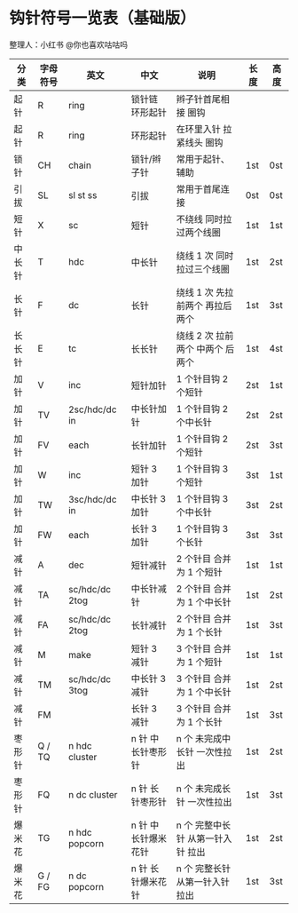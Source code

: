 # 钩针符号一览表（基础版）

整理人：小红书 @你也喜欢咕咕吗

| 分类 | 字母符号 | 英文 | 中文 | 说明 | 长度 | 高度 |
| --- | --- | --- | --- | --- | --- | --- |
| 起针 | R | ring | 锁针链 环形起针 | 辫子针首尾相接 圈钩 |  |  |
| 起针 | R | ring | 环形起针 | 在环里入针 拉紧线头 圈钩 |  |  |
| 锁针 | CH | chain | 锁针/辫子针 | 常用于起针、辅助 | 1st | 0st |
| 引拔 | SL | sl st ss | 引拔 | 常用于首尾连接 | 0st | 0st |
| 短针 | X | sc | 短针 | 不绕线 同时拉过两个线圈 | 1st | 1st |
| 中长针 | T | hdc | 中长针 | 绕线 1 次 同时拉过三个线圈 | 1st | 2st |
| 长针 | F | dc | 长针 | 绕线 1 次 先拉前两个 再拉后两个 | 1st | 3st |
| 长长针 | E | tc | 长长针 | 绕线 2 次 拉前两个 中两个 后两个 | 1st | 4st |
| 加针 | V | inc | 短针加针 | 1 个针目钩 2 个短针 | 2st | 1st |
| 加针 | TV | 2sc/hdc/dc in | 中长针加针 | 1 个针目钩 2 个中长针 | 2st | 2st |
| 加针 | FV | each | 长针加针 | 1 个针目钩 2 个短针 | 2st | 3st |
| 加针 | W | inc | 短针 3 加针 | 1 个针目钩 3 个短针 | 3st | 1st |
| 加针 | TW | 3sc/hdc/dc in | 中长针 3 加针 | 1 个针目钩 3 个中长针 | 3st | 2st |
| 加针 | FW | each | 长针 3 加针 | 1 个针目钩 3 个长针 | 3st | 3st |
| 减针 | A | dec | 短针减针 | 2 个针目 合并为 1 个短针 | 1st | 1st |
| 减针 | TA | sc/hdc/dc 2tog | 中长针减针 | 2 个针目 合并为 1 个中长针 | 1st | 2st |
| 减针 | FA | sc/hdc/dc 2tog | 长针减针 | 2 个针目 合并为 1 个长针 | 1st | 3st |
| 减针 | M | make | 短针 3 减针 | 3 个针目 合并为 1 个短针 | 1st | 1st |
| 减针 | TM | sc/hdc/dc 3tog | 中长针 3 减针 | 3 个针目 合并为 1 个中长针 | 1st | 2st |
| 减针 | FM |  | 长针 3 减针 | 3 个针目 合并为 1 个长针 | 1st | 3st |
| 枣形针 | Q / TQ | n hdc cluster | n 针 中长针枣形针 | n 个 未完成中长针 一次性拉出 | 1st | 2st |
| 枣形针 | FQ | n dc cluster | n 针 长针枣形针 | n 个 未完成长针 一次性拉出 | 1st | 3st |
| 爆米花 | TG | n hdc popcorn | n 针 中长针爆米花针 | n 个 完整中长针 从第一针入针 拉出 | 1st | 2st |
| 爆米花 | G / FG | n dc popcorn | n 针 长针爆米花针 | n 个 完整长针 从第一针入针 拉出 | 1st | 3st | 